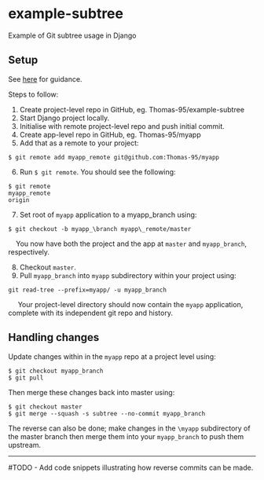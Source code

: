 # example-subtree
Example of Git subtree usage in Django

## Setup

See [here](https://git-scm.com/book/en/v1/Git-Tools-Subtree-Merging) for guidance.

Steps to follow:

1. Create project-level repo in GitHub, eg. Thomas-95/example-subtree
2. Start Django project locally. 
3. Initialise with remote project-level repo and push initial commit.
4. Create app-level repo in GitHub, eg. Thomas-95/myapp
5. Add that as a remote to your project:

```
$ git remote add myapp_remote git@github.com:Thomas-95/myapp
```

6. Run `$ git remote`. You should see the following:

```
$ git remote
myapp_remote
origin
```

7. Set root of `myapp` application to a myapp_branch using:

```
$ git checkout -b myapp_\branch myapp\_remote/master
```

&nbsp;&nbsp;&nbsp;&nbsp;You now have both the project and the app at `master` and `myapp_branch`, respectively.

8. Checkout `master`.
9. Pull `myapp_branch` into `myapp` subdirectory within your project using:

```
git read-tree --prefix=myapp/ -u myapp_branch
```

&nbsp;&nbsp;&nbsp;&nbsp; Your project-level directory should now contain the `myapp` application, complete with its independent git repo and history.

## Handling changes

Update changes within in the `myapp` repo at a project level using:

```
$ git checkout myapp_branch
$ git pull
```

Then merge these changes back into master using:

```
$ git checkout master
$ git merge --squash -s subtree --no-commit myapp_branch
```

The reverse can also be done; make changes in the `\myapp` subdirectory of the master branch then merge them into your `myapp_branch` to push them upstream.

___

#TODO - Add code snippets illustrating how reverse commits can be made.


